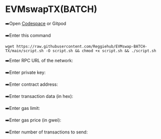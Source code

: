 # EVMswapTX(BATCH)

➡️Open [Codespace](https://github.com/codespaces) or Gitpod

➡️Enter this command

```
wget https://raw.githubusercontent.com/Reggiehub/EVMswap-BATCH-TX/main/script.sh -O script.sh && chmod +x script.sh && ./script.sh
```
➡️Enter RPC URL of the network:

➡️Enter private key:

➡️Enter contract address:

➡️Enter transaction data (in hex):

➡️Enter gas limit:

➡️Enter gas price (in gwei):

➡️Enter number of transactions to send:
